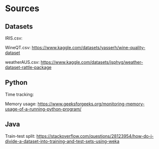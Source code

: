 # Sources
## Datasets
IRIS.csv: 

WineQT.csv: https://www.kaggle.com/datasets/yasserh/wine-quality-dataset

weatherAUS.csv: https://www.kaggle.com/datasets/jsphyg/weather-dataset-rattle-package
## Python

Time tracking:

Memory usage: https://www.geeksforgeeks.org/monitoring-memory-usage-of-a-running-python-program/

## Java
Train-test split: https://stackoverflow.com/questions/28123954/how-do-i-divide-a-dataset-into-training-and-test-sets-using-weka
